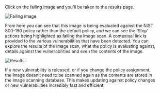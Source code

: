 Click on the failing image and you’ll be taken to the results page.

![Failing image](/sysdig-devel/courses/scvs/lab06/assets/19_failing.png)

From here you can see that this image is being evaluated against the NIST 800-190 policy rather than the default policy, and we can see the ‘Stop’ actions being highlighted as failing the image scan. A contextual link is provided to the various vulnerabilities that have been detected. You can explore the results of the image scan, what the policy is evaluating against, details against the vulnerabilities and even the contents of the image.

![Results](/sysdig-devel/courses/scvs/lab06/assets/20_results.png)

If a new vulnerability is released, or if you change the policy assignment, the image doesn’t need to be scanned again as the contents are stored in the image scanning database. This makes updating against policy changes or new vulnerabilities incredibly fast and efficient.
